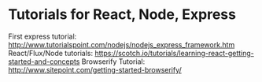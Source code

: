 # Tutorials for React, Node, Express
First express tutorial: http://www.tutorialspoint.com/nodejs/nodejs_express_framework.htm
React/Flux/Node tutorials: https://scotch.io/tutorials/learning-react-getting-started-and-concepts
Browserify Tutorial: http://www.sitepoint.com/getting-started-browserify/
